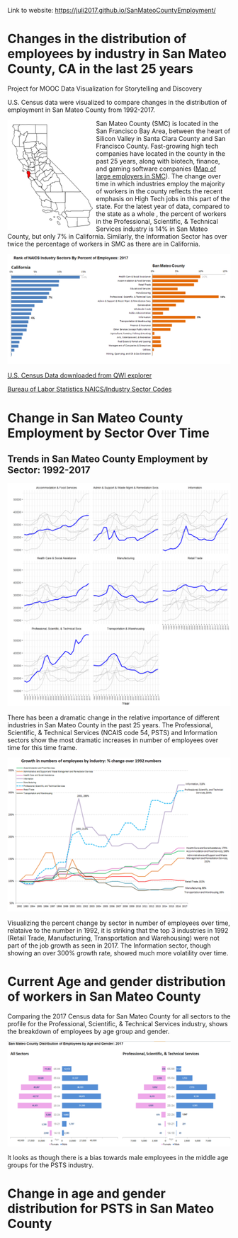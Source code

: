 Link to website: https://juli2017.github.io/SanMateoCountyEmployment/


# Changes in the distribution of employees by industry in San Mateo County, CA in the last 25 years
Project for MOOC Data Visualization for Storytelling and Discovery

U.S. Census data were visualized to compare changes in the distribution of employment in San Mateo County from 1992-2017.

<a href="url"><img src="img/UnlabeledMapSMC.png" align="left" height="250" width="200" ></a>



San Mateo County (SMC) is located in the San Francisco Bay Area, between the heart of Silicon Valley in Santa Clara County and San Francisco County.  Fast-growing high tech companies have located in the county in the past 25 years, along with biotech, finance, and gaming software companies (<a href="https://juli2017.github.io/EmployerPointMap/">Map of large employers in SMC</a>).  The change over time in which industries employ the majority of workers in the county reflects the recent emphasis on High Tech jobs in this part of the state.  For the latest year of data, compared to the state as a whole , the percent of workers in the Professional, Scientific, & Technical Services industry is 14% in San Mateo County, but only 7% in California.  Similarly, the Information Sector has over twice the percentage of workers in SMC as there are in California.


![](img/CompareOrderSectorsCASMC%25.png)  

<a href="https://qwiexplorer.ces.census.gov/static/explore.html#x=0&g=0">U.S. Census Data downloaded from QWI explorer</a>

<a href="https://www.bls.gov/iag/tgs/iag_index_naics.htm">Bureau of Labor Statistics NAICS/Industry Sector Codes</a>
# Change in San Mateo County Employment by Sector Over Time


## Trends in San Mateo County Employment by Sector: 1992-2017

![](img/Filterd_facet_SMCBySectorByYearThinGray.png)  

There has been a dramatic change in the relative importance of different industries in San Mateo County in the past 25 years.
The Professional, Scientific, & Technical Services (NCAIS code 54, PSTS) and Information sectors show the most dramatic increases in number of employees over time for this time frame.  

![](img/SMCPercentGrowthSince1992BySector.png)  

Visualizing the percent change by sector in number of employees over time, relataive to the number in 1992, it is striking that the top 3 industries in 1992 (Retail Trade, Manufacturing, Transportation and Warehousing) were not part of the job growth as seen in 2017.  The Information sector, though showing an over 300% growth rate, showed much more volatility over time.
# Current Age and gender distribution of workers in San Mateo County

Comparing the 2017 Census data for San Mateo County for all sectors to the profile for the Professional, Scientific, & Technical Services industry, shows the breakdown of employees by age group and gender.

![](img/SanMateoCountyButterflyChartSectorSexAgeComparison2017.png)  

It looks as though there is a bias towards male employees in the middle age groups for the PSTS industry.

# Change in age and gender distribution for PSTS in San Mateo County


